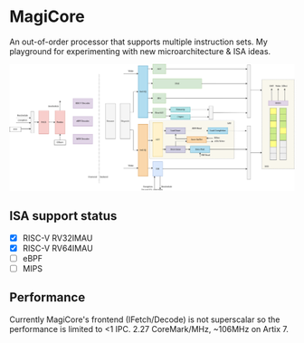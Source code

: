 # MagiCore

An out-of-order processor that supports multiple instruction sets. My playground for experimenting with new microarchitecture & ISA ideas.

![Architecture](res/arch.svg)

## ISA support status

- [x] RISC-V RV32IMAU
- [x] RISC-V RV64IMAU
- [ ] eBPF
- [ ] MIPS

## Performance

Currently MagiCore's frontend (IFetch/Decode) is not superscalar so the performance is limited to <1 IPC. 2.27 CoreMark/MHz, ~106MHz on Artix 7.
